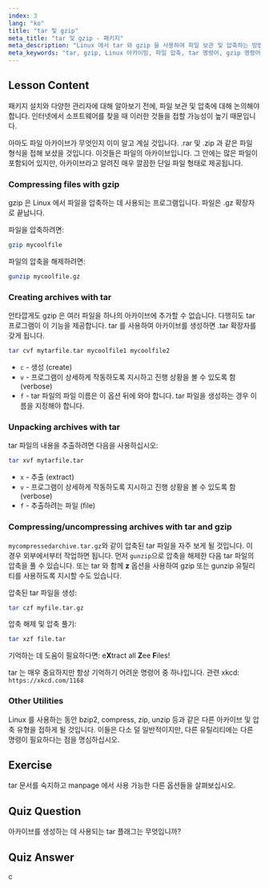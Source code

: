 ```yaml
---
index: 3
lang: "ko"
title: "tar 및 gzip"
meta_title: "tar 및 gzip - 패키지"
meta_description: "Linux 에서 tar 와 gzip 을 사용하여 파일 보관 및 압축하는 방법을 배우세요. 파일 생성, 추출 및 압축을 위한 명령어를 이해하세요. 이 초보자 가이드로 시작하세요!"
meta_keywords: "tar, gzip, Linux 아카이빙, 파일 압축, tar 명령어, gzip 명령어, Linux 튜토리얼, 초보자 Linux"
---
```


## Lesson Content

패키지 설치와 다양한 관리자에 대해 알아보기 전에, 파일 보관 및 압축에 대해 논의해야 합니다. 인터넷에서 소프트웨어를 찾을 때 이러한 것들을 접할 가능성이 높기 때문입니다.

아마도 파일 아카이브가 무엇인지 이미 알고 계실 것입니다. .rar 및 .zip 과 같은 파일 형식을 접해 보셨을 것입니다. 이것들은 파일의 아카이브입니다. 그 안에는 많은 파일이 포함되어 있지만, 아카이브라고 알려진 매우 깔끔한 단일 파일 형태로 제공됩니다.

### Compressing files with gzip

gzip 은 Linux 에서 파일을 압축하는 데 사용되는 프로그램입니다. 파일은 .gz 확장자로 끝납니다.

파일을 압축하려면:

```bash
gzip mycoolfile
```

파일의 압축을 해제하려면:

```bash
gunzip mycoolfile.gz
```

### Creating archives with tar

안타깝게도 gzip 은 여러 파일을 하나의 아카이브에 추가할 수 없습니다. 다행히도 tar 프로그램이 이 기능을 제공합니다. tar 를 사용하여 아카이브를 생성하면 .tar 확장자를 갖게 됩니다.

```bash
tar cvf mytarfile.tar mycoolfile1 mycoolfile2
```

- `c` - 생성 (create)
- `v` - 프로그램이 상세하게 작동하도록 지시하고 진행 상황을 볼 수 있도록 함 (verbose)
- `f` - tar 파일의 파일 이름은 이 옵션 뒤에 와야 합니다. tar 파일을 생성하는 경우 이름을 지정해야 합니다.

### Unpacking archives with tar

tar 파일의 내용을 추출하려면 다음을 사용하십시오:

```bash
tar xvf mytarfile.tar
```

- `x` - 추출 (extract)
- `v` - 프로그램이 상세하게 작동하도록 지시하고 진행 상황을 볼 수 있도록 함 (verbose)
- `f` - 추출하려는 파일 (file)

### Compressing/uncompressing archives with tar and gzip

`mycompressedarchive.tar.gz`와 같이 압축된 tar 파일을 자주 보게 될 것입니다. 이 경우 외부에서부터 작업하면 됩니다. 먼저 `gunzip`으로 압축을 해제한 다음 tar 파일의 압축을 풀 수 있습니다. 또는 tar 와 함께 **z** 옵션을 사용하여 gzip 또는 gunzip 유틸리티를 사용하도록 지시할 수도 있습니다.

압축된 tar 파일을 생성:

```bash
tar czf myfile.tar.gz
```

압축 해제 및 압축 풀기:

```bash
tar xzf file.tar
```

기억하는 데 도움이 필요하다면: e**X**tract all **Z**ee **F**iles!

tar 는 매우 중요하지만 항상 기억하기 어려운 명령어 중 하나입니다. 관련 xkcd: `https://xkcd.com/1168`

### Other Utilities

Linux 를 사용하는 동안 bzip2, compress, zip, unzip 등과 같은 다른 아카이브 및 압축 유형을 접하게 될 것입니다. 이들은 다소 덜 일반적이지만, 다른 유틸리티에는 다른 명령이 필요하다는 점을 명심하십시오.

## Exercise

tar 문서를 숙지하고 manpage 에서 사용 가능한 다른 옵션들을 살펴보십시오.

## Quiz Question

아카이브를 생성하는 데 사용되는 tar 플래그는 무엇입니까?

## Quiz Answer

c
